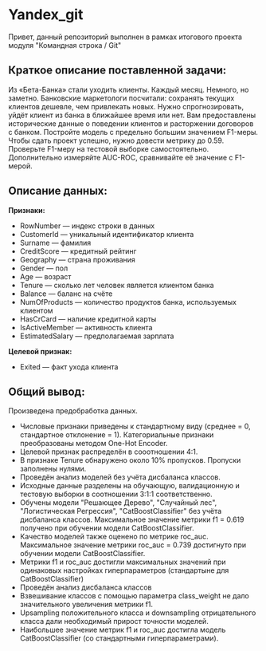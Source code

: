# Yandex_git
Привет, данный репозиторий выполнен в рамках итогового проекта модуля "Командная строка / Git"

## Краткое описание поставленной задачи:

Из «Бета-Банка» стали уходить клиенты. Каждый месяц. Немного, но заметно. Банковские маркетологи посчитали: сохранять текущих клиентов дешевле, чем привлекать новых.
Нужно спрогнозировать, уйдёт клиент из банка в ближайшее время или нет. Вам предоставлены исторические данные о поведении клиентов и расторжении договоров с банком. 
Постройте модель с предельно большим значением F1-меры. Чтобы сдать проект успешно, нужно довести метрику до 0.59. Проверьте F1-меру на тестовой выборке самостоятельно.
Дополнительно измеряйте AUC-ROC, сравнивайте её значение с F1-мерой.

## Описание данных: 

**Признаки:**
- RowNumber — индекс строки в данных
- CustomerId — уникальный идентификатор клиента
- Surname — фамилия
- CreditScore — кредитный рейтинг
- Geography — страна проживания
- Gender — пол
- Age — возраст
- Tenure — сколько лет человек является клиентом банка
- Balance — баланс на счёте
- NumOfProducts — количество продуктов банка, используемых клиентом
- HasCrCard — наличие кредитной карты
- IsActiveMember — активность клиента
- EstimatedSalary — предполагаемая зарплата

**Целевой признак:**
- Exited — факт ухода клиента

## Общий вывод:

Произведена предобработка данных.
- Числовые признаки приведены к стандартному виду (среднее = 0, стандартное отклонение = 1). Категориальные признаки преобразованы методом One-Hot Encoder.
- Целевой признак распределён в сооотношении 4:1.
- В признаке Tenure обнаружено около 10% пропусков. Пропуски заполнены нулями.
- Проведён анализ моделей без учёта дисбаланса классов.
- Исходные данные разделены на обучающую, валидационную и тестовую выборки в соотношении 3:1:1 соответственно.
- Обучены модели "Решающее Дерево", "Случайный лес", "Логистическая Регрессия", "CatBoostClassifier" без учёта дисбаланса классов. Максимальное значение метрики f1 = 0.619 получено при обучении модели CatBoostClassifier.
- Качество моделей также оценено по метрике roc_auc. Максимальное значение метрики roc_auc = 0.739 достигнуто при обучении модели CatBoostClassifier.
- Метрики f1 и roc_auc достигли максимальных значений при одинаковых настройках гиперпараметров (стандартыне для CatBoostClassifier)
- Проведён анализ дисбаланса классов
- Взвешивание классов с помощью параметра class_weight не дало значительного увеличения метрики f1.
- Upsampling положительного класса и downsampling отрицательного класса дали необходимый прирост точности моделей.
- Наибольшее значение метрик f1 и roc_auc достигла модель CatBoostClassifier (со стандартными гиперпараметрами).


